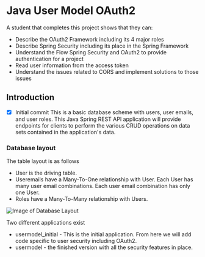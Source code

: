 # Java User Model OAuth2

A student that completes this project shows that they can:

- Describe the OAuth2 Framework including its 4 major roles
- Describe Spring Security including its place in the Spring Framework
- Understand the Flow Spring Security and OAuth2 to provide authentication for a project
- Read user information from the access token
- Understand the issues related to CORS and implement solutions to those issues

## Introduction

- [x] Initial commit
This is a basic database scheme with users, user emails, and user roles. This Java Spring REST API application will provide endpoints for clients to perform the various CRUD operations on data sets contained in the application's data.

### Database layout

The table layout is as follows

- User is the driving table.
- Useremails have a Many-To-One relationship with User. Each User has many user email combinations. Each user email combination has only one User.
- Roles have a Many-To-Many relationship with Users.

![Image of Database Layout](usersdb.png)

Two different applications exist

- usermodel_initial - This is the initial application. From here we will add code specific to user security including OAuth2.
- usermodel - the finished version with all the security features in place.